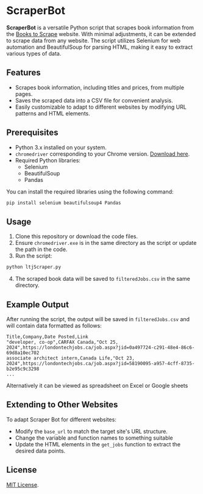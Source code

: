 # ScraperBot

**ScraperBot** is a versatile Python script that scrapes book information from the [Books to Scrape](https://books.toscrape.com/) website. With minimal adjustments, it can be extended to scrape data from any website. The script utilizes Selenium for web automation and BeautifulSoup for parsing HTML, making it easy to extract various types of data.

## Features

- Scrapes book information, including titles and prices, from multiple pages.
- Saves the scraped data into a CSV file for convenient analysis.
- Easily customizable to adapt to different websites by modifying URL patterns and HTML elements.

## Prerequisites

- Python 3.x installed on your system.
- `chromedriver` corresponding to your Chrome version. [Download here](https://developer.chrome.com/docs/chromedriver/downloads).
- Required Python libraries:
  - Selenium
  - BeautifulSoup
  - Pandas

You can install the required libraries using the following command:

```bash
pip install selenium beautifulsoup4 Pandas
```

## Usage

1. Clone this repository or download the code files.
2. Ensure `chromedriver.exe` is in the same directory as the script or update the path in the code.
3. Run the script:

```bash
python ltjScraper.py
```

4. The scraped book data will be saved to `filteredJobs.csv` in the same directory.

## Example Output

After running the script, the output will be saved in `filteredJobs.csv` and will contain data formatted as follows:

```
Title,Company,Date Posted,Link
"developer, co-op",CARFAX Canada,"Oct 25, 2024",https://londontechjobs.ca/job.aspx?jid=0a497724-c291-48e4-86c6-69d8a10ec702
associate architect intern,Canada Life,"Oct 23, 2024",https://londontechjobs.ca/job.aspx?jid=58190095-a957-4cff-8735-b2e95c9c3298
...
```

Alternatively it can be viewed as spreadsheet on Excel or Google sheets

## Extending to Other Websites

To adapt Scraper Bot for different websites:
- Modify the `base_url` to match the target site's URL structure.
- Change the variable and function names to something suitable
- Update the HTML elements in the `get_jobs` function to extract the desired data points.



## License

[MIT License](https://opensource.org/license/mit).
